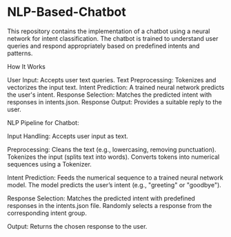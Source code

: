# NLP-Based-Chatbot

This repository contains the implementation of a chatbot using a neural network for intent classification. The chatbot is trained to understand user queries and respond appropriately based on predefined intents and patterns.

How It Works

User Input: Accepts user text queries.
Text Preprocessing: Tokenizes and vectorizes the input text.
Intent Prediction: A trained neural network predicts the user's intent.
Response Selection: Matches the predicted intent with responses in intents.json.
Response Output: Provides a suitable reply to the user.

NLP Pipeline for Chatbot:

  Input Handling: Accepts user input as text.
  
  Preprocessing:
    Cleans the text (e.g., lowercasing, removing punctuation).
    Tokenizes the input (splits text into words).
    Converts tokens into numerical sequences using a Tokenizer.
    
  Intent Prediction:
    Feeds the numerical sequence to a trained neural network model.
    The model predicts the user’s intent (e.g., "greeting" or "goodbye").
  
  Response Selection:
    Matches the predicted intent with predefined responses in the intents.json file.
    Randomly selects a response from the corresponding intent group.
  
  Output: Returns the chosen response to the user.





